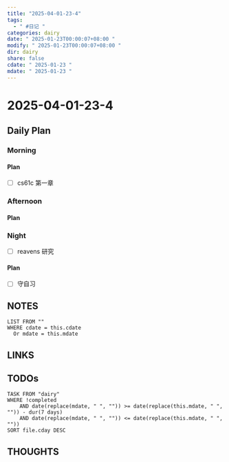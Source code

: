 ```yaml
---
title: "2025-04-01-23-4"
tags:
  - " #日记 "
categories: dairy
date: " 2025-01-23T00:00:07+08:00 "
modify: " 2025-01-23T00:00:07+08:00 "
dir: dairy
share: false
cdate: " 2025-01-23 "
mdate: " 2025-01-23 "
---
```


# 2025-04-01-23-4

## Daily Plan

### Morning

#### Plan
- [ ] cs61c 第一章
### Afternoon

#### Plan

### Night
- [ ] reavens 研究
#### Plan
- [ ] 守自习
## NOTES

```dataview
LIST FROM "" 
WHERE cdate = this.cdate
  Or mdate = this.mdate
```

## LINKS

## TODOs

```dataview
TASK FROM "dairy" 
WHERE !completed 
	AND date(replace(mdate, " ", "")) >= date(replace(this.mdate, " ", "")) - dur(7 days) 
	AND date(replace(mdate, " ", "")) <= date(replace(this.mdate, " ", ""))
SORT file.cday DESC
```

## THOUGHTS
